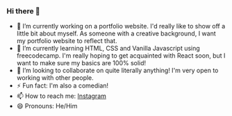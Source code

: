 ### Hi there 👋

- 🔭 I’m currently working on a portfolio website. I'd really like to show off a little bit about myself.
As someone with a creative background, I want my portfolio website to reflect that.
- 🌱 I’m currently learning HTML, CSS and Vanilla Javascript using freecodecamp.
I'm really hoping to get acquainted with React soon, but I want to make sure my basics are 100% solid!
- 👯 I’m looking to collaborate on quite literally anything! I'm very open to working with other people.
- ⚡ Fun fact: I'm also a comedian!
- 📫 How to reach me: <a href="https://www.instagram.com/jiminy_h_criquet/">Instagram</a>
- 😄 Pronouns: He/Him


